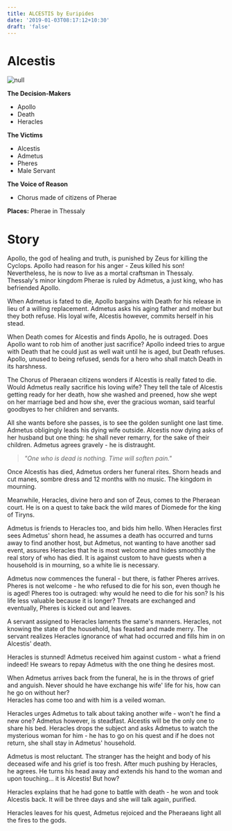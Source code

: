 ```yaml
---
title: ALCESTIS by Euripides
date: '2019-01-03T08:17:12+10:30'
draft: 'false'
---
```

# Alcestis

![null](/images/uploads/221.jpg)

**The Decision-Makers**

* Apollo
* Death
* Heracles

**The Victims**

* Alcestis
* Admetus
* Pheres
* Male Servant

**The Voice of Reason**

* Chorus made of citizens of Pherae

**Places:** Pherae in Thessaly

# Story

Apollo, the god of healing and truth, is punished by Zeus for killing the Cyclops. Apollo had reason for his anger - Zeus killed his son! Nevertheless, he is now to live as a mortal craftsman in Thessaly. Thessaly's minor kingdom Pherae is ruled by Admetus, a just king, who has befriended Apollo.

When Admetus is fated to die, Apollo bargains with Death for his release in lieu of a willing replacement. Admetus asks his aging father and mother but they both refuse. His loyal wife, Alcestis however, commits herself in his stead.

When Death comes for Alcestis and finds Apollo, he is outraged. Does Apollo want to rob him of another just sacrifice? Apollo indeed tries to argue with Death that he could just as well wait until he is aged, but Death refuses. Apollo, unused to being refused, sends for a hero who shall match Death in its harshness.

The Chorus of Pheraean citizens wonders if Alcestis is really fated to die. Would Admetus really sacrifice his loving wife? They tell the tale of Alcestis getting ready for her death, how she washed and preened, how she wept on her marriage bed and how she, ever the gracious woman, said tearful goodbyes to her children and servants.

All she wants before she passes, is to see the golden sunlight one last time. Admetus obligingly leads his dying wife outside. Alcestis now dying asks of her husband but one thing: he shall never remarry, for the sake of their children. Admetus agrees gravely - he is distraught.

> _"One who is dead is nothing. Time will soften pain."_

Once Alcestis has died, Admetus orders her funeral rites. Shorn heads and cut manes, sombre dress and 12 months with no music. The kingdom in mourning.

Meanwhile, Heracles, divine hero and son of Zeus, comes to the Pheraean court. He is on a quest to take back the wild mares of Diomede for the king of Tiryns. 

Admetus is friends to Heracles too, and bids him hello. When Heracles first sees Admetus' shorn head, he assumes a death has occurred and turns away to find another host, but Admetus, not wanting to have another sad event, assures Heracles that he is most welcome and hides smoothly the real story of who has died. It is against custom to have guests when a household is in mourning, so a white lie is necessary.

Admetus now commences the funeral - but there, is father Pheres arrives. Pheres is not welcome - he who refused to die for his son, even though he is aged! Pheres too is outraged: why would he need to die for his son? Is his life less valuable because it is longer? Threats are exchanged and eventually, Pheres is kicked out and leaves.

A servant assigned to Heracles laments the same's manners. Heracles, not knowing the state of the household, has feasted and made merry. The servant realizes Heracles ignorance of what had occurred and fills him in on Alcestis' death.

Heracles is stunned! Admetus received him against custom - what a friend indeed! He swears to repay Admetus with the one thing he desires most.

When Admetus arrives back from the funeral, he is in the throws of grief and anguish. Never should he have exchange his wife' life for his, how can he go on without her?\
Heracles has come too and with him is a veiled woman.

Heracles urges Admetus to talk about taking another wife - won't he find a new one? Admetus however, is steadfast. Alcestis will be the only one to share his bed. Heracles drops the subject and asks Admetus to watch the mysterious woman for him - he has to go on his quest and if he does not return, she shall stay in Admetus' household.

Admetus is most reluctant. The stranger has the height and body of his deceased wife and his grief is too fresh. After much pushing by Heracles, he agrees. He turns his head away and extends his hand to the woman and upon touching... it is Alcestis! But how?

Heracles explains that he had gone to battle with death - he won and took Alcestis back. It will be three days and she will talk again, purified.

Heracles leaves for his quest, Admetus rejoiced and the Pheraeans light all the fires to the gods.
